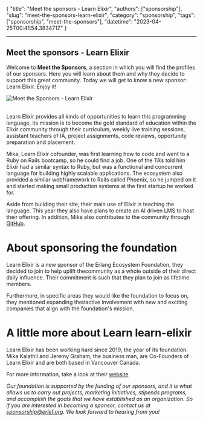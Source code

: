 {
  "title": "Meet the sponsors - Learn Elixir",
  "authors": ["sponsorship"],
  "slug": "meet-the-sponsors-learn-elixir",
  "category": "sponsorship",
  "tags": ["sponsorship", "meet-the-sponsors"],
  "datetime": "2023-04-25T00:41:54.383471Z"
}

---
Meet the sponsors - Learn Elixir
---

Welcome to **Meet the Sponsors**, a section in which you will find the profiles of our sponsors. Here you will learn about them and why they decide to support this great community. Today we will get to know a new sponsor: Learn Elixir. Enjoy it!


<img src="/images/meet-the-sponsors/learn-elixir.png" class="img-fluid" alt="Meet the Sponsors - Learn Elixir"/>

<br/>
<br/>

Learn Elixir provides all kinds of opportunities to learn this programming language, its mission is to become the gold standard of education within the Elixir community through their curriculum, weekly live training sessions, assistant teachers of IA, project assignments, code reviews, opportunity preparation and placement.

Mika, Learn Elixir cofounder, was first learning how to code and went to a Ruby on Rails bootcamp, so he could find a job. One of the TA’s told him Elixir had a similar syntax to Ruby, but was a functional and concurrent language for building highly scalable applications. The ecosystem also provided  a similar webframework to Rails called Phoenix, so he jumped on it and started making small production systems at the first startup he worked for.

Aside from building their site, their main use of Elixir is teaching the language. This year they also have plans to create an AI driven LMS to host their offering. In addition, Mika also contributes to the community through [GitHub](https://github.com/MikaAK).

# About sponsoring the foundation

Learn Elixir is a new sponsor of the Erlang Ecosystem Foundation, they decided to join to help uplift thecommunity as a whole outside of their direct daily influence. Their commitment is such that they plan to join as lifetime members.

Furthermore, in specific areas they would like the foundation to focus on, they mentioned expanding theiractive involvement with new and exciting companies that align with the foundation's mission.


# A little more about Learn learn-elixir

Learn Elixir has been working hard since 2019, the year of its foundation. Mika Kalathil and Jeremy Graham, the business man, are Co-Founders of Learn Elixir and are both based in Vancouver Canada.

For more information, take a look at their [website](https://learn-elixir.dev/)

<i>Our foundation is supported by the funding of our sponsors, and it is what allows us to carry out projects, marketing
initiatives, stipends programs, and accomplish the goals that we have established as an organization. So if you are
interested in becoming a sponsor, contact us at
<a href="mailto:sponsorship@erlef.org">sponsorship@erlef.org</a>. We look forward to hearing from you!
</i>

<br/>
<br/>
